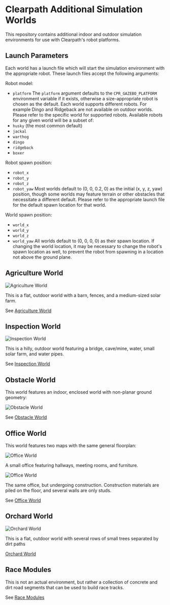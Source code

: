 Clearpath Additional Simulation Worlds
==========================================

This repository contains additional indoor and outdoor simulation environments for use with Clearpath's robot platforms.


Launch Parameters
-------------------------------------------------------------

Each world has a launch file which will start the simulation environment with the appropriate robot.  These
launch files accept the following arguments:

Robot model:
- `platform`
The `platform` argument defaults to the `CPR_GAZEBO_PLATFORM` environment variable if it exists, otherwise a
size-appropriate robot is chosen as the default.  Each world supports different robots.  For example Dingo and Ridgeback
are not available on outdoor worlds.  Please refer to the specific world for supported robots.  Available robots for
any given world will be a subset of:
- `husky` (the most common default)
- `jackal`
- `warthog`
- `dingo`
- `ridgeback`
- `boxer`

Robot spawn position:
- `robot_x`
- `robot_y`
- `robot_z`
- `robot_yaw`
Most worlds default to (0, 0, 0.2, 0) as the initial (x, y, z, yaw) position, though some worlds may feature terrain or
other obstacles that necessitate a different default.  Please refer to the appropriate launch file for the default
spawn location for that world.

World spawn position:
- `world_x`
- `world_y`
- `world_z`
- `world_yaw`
All worlds default to (0, 0, 0, 0) as their spawn location.  If changing the world location, it may be necessary to
change the robot's spawn location as well, to prevent the robot from spawning in a location not above the ground plane.

Agriculture World
-------------------------------------------------------------

![Agriculture World](cpr_agriculture_gazebo/docs/agriculture_world.png "Agriculture World")

This is a flat, outdoor world with a barn, fences, and a medium-sized solar farm.

See [Agriculture World](cpr_agriculture_gazebo/docs/README.md)


Inspection World
-------------------------------------------------------------

![Inspection World](cpr_inspection_gazebo/docs/inspection_world.png "Inpsection World")

This is a hilly, outdoor world featuring a bridge, cave/mine, water, small solar farm, and water pipes.

See [Inspection World](cpr_inspection_gazebo/docs/README.md)


Obstacle World
-------------------------------------------------------------

This world features an indoor, enclosed world with non-planar ground geometry:

![Obstacle World](cpr_obstacle_gazebo/docs/obstacle-world.png "Obstacle World")

See [Obstacle World](cpr_obstacle_gazebo/docs/README.md)


Office World
-------------------------------------------------------------

This world features two maps with the same general floorplan:

![Office World](cpr_office_gazebo/docs/office_world.png "Office World")

A small office featuring hallways, meeting rooms, and furniture.

![Office World](cpr_office_gazebo/docs/construction_world.png "Construction World")

The same office, but undergoing construction.  Construction materials are piled on the floor, and several walls are
only studs.

See [Office World](cpr_office_gazebo/docs/README.md)


Orchard World
-------------------------------------------------------------

![Orchard World](cpr_orchard_gazebo/docs/whole-world.png "Orchard World")

This is a flat, outdoor world with several rows of small trees separated by dirt paths

[Orchard World](cpr_orchard_gazebo/docs/README.md)


Race Modules
-------------------------------------------------------------

This is not an actual environment, but rather a collection of concrete and dirt road segments that can be used
to build race tracks.

See [Race Modules](cpr_race_modules/docs/README.md)
